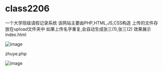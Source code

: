 # class2206
一个大学班级请假记录系统
该网站主要由PHP,HTML,JS,CSS构造
上传的文件存放在upload文件夹中
如果上传名字重复,会自动生成张三(1),张三(2)
效果展示
index.html

![image](https://github.com/user-attachments/assets/4ec50c00-7fbe-418b-b2bd-6f7356178240)

zhuye.php

![image](https://github.com/user-attachments/assets/2c0d4bb7-684d-4463-ba79-b7907618f9f4)
